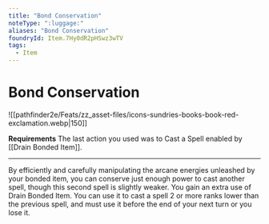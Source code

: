 ```yaml
---
title: "Bond Conservation"
noteType: ":luggage:"
aliases: "Bond Conservation"
foundryId: Item.7Hy0dR2pHSwz3wTV
tags:
  - Item
---
```


# Bond Conservation
![[pathfinder2e/Feats/zz_asset-files/icons-sundries-books-book-red-exclamation.webp|150]]

**Requirements** The last action you used was to Cast a Spell enabled by [[Drain Bonded Item]].

* * *

By efficiently and carefully manipulating the arcane energies unleashed by your bonded item, you can conserve just enough power to cast another spell, though this second spell is slightly weaker. You gain an extra use of Drain Bonded Item. You can use it to cast a spell 2 or more ranks lower than the previous spell, and must use it before the end of your next turn or you lose it.
